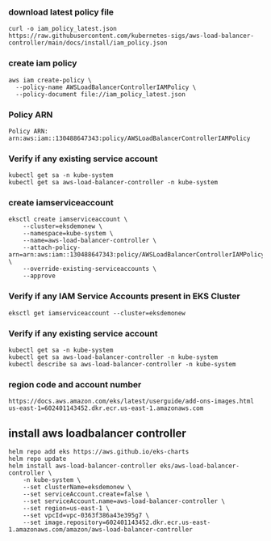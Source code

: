 ### download latest policy file
    curl -o iam_policy_latest.json https://raw.githubusercontent.com/kubernetes-sigs/aws-load-balancer-controller/main/docs/install/iam_policy.json
### create iam policy
    aws iam create-policy \
      --policy-name AWSLoadBalancerControllerIAMPolicy \
      --policy-document file://iam_policy_latest.json

### Policy ARN
    Policy ARN:  arn:aws:iam::130488647343:policy/AWSLoadBalancerControllerIAMPolicy

### Verify if any existing service account
    kubectl get sa -n kube-system
    kubectl get sa aws-load-balancer-controller -n kube-system

### create iamserviceaccount
    eksctl create iamserviceaccount \
        --cluster=eksdemonew \
        --namespace=kube-system \
        --name=aws-load-balancer-controller \
        --attach-policy-arn=arn:aws:iam::130488647343:policy/AWSLoadBalancerControllerIAMPolicy \
        --override-existing-serviceaccounts \
        --approve

### Verify if any IAM Service Accounts present in EKS Cluster
    eksctl get iamserviceaccount --cluster=eksdemonew

### Verify if any existing service account
    kubectl get sa -n kube-system
    kubectl get sa aws-load-balancer-controller -n kube-system
    kubectl describe sa aws-load-balancer-controller -n kube-system

### region code and account number
    https://docs.aws.amazon.com/eks/latest/userguide/add-ons-images.html
    us-east-1=602401143452.dkr.ecr.us-east-1.amazonaws.com
    
## install aws loadbalancer controller
    helm repo add eks https://aws.github.io/eks-charts
    helm repo update
    helm install aws-load-balancer-controller eks/aws-load-balancer-controller \
        -n kube-system \
        --set clusterName=eksdemonew \
        --set serviceAccount.create=false \
        --set serviceAccount.name=aws-load-balancer-controller \
        --set region=us-east-1 \
        --set vpcId=vpc-0363f386a43e395g7 \
        --set image.repository=602401143452.dkr.ecr.us-east-1.amazonaws.com/amazon/aws-load-balancer-controller